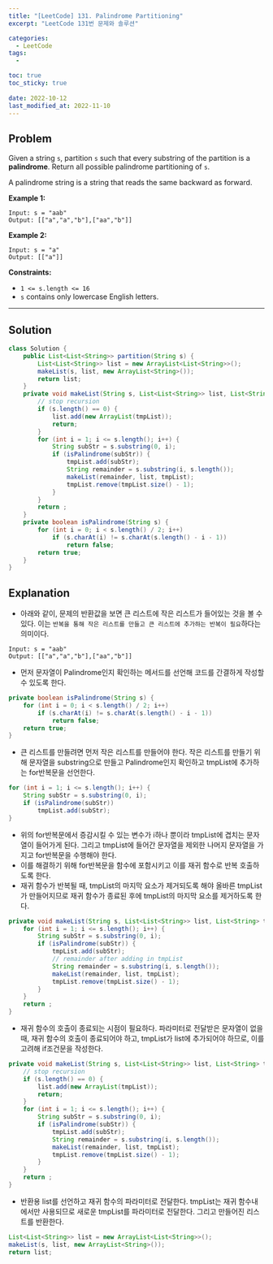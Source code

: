 ```yaml
---
title: "[LeetCode] 131. Palindrome Partitioning"
excerpt: "LeetCode 131번 문제와 솔루션"

categories:
  - LeetCode
tags:
  - 

toc: true
toc_sticky: true
 
date: 2022-10-12
last_modified_at: 2022-11-10
---
```

## **Problem**
Given a string `s`, partition `s` such that every substring of the partition is a **palindrome**. Return all possible palindrome partitioning of `s`.

A palindrome string is a string that reads the same backward as forward.

**Example 1:**
```
Input: s = "aab"
Output: [["a","a","b"],["aa","b"]]
```
**Example 2:**
```
Input: s = "a"
Output: [["a"]]
```
**Constraints:**
- `1 <= s.length <= 16`
- `s` contains only lowercase English letters.

---
## **Solution**
```java
class Solution {
    public List<List<String>> partition(String s) {
        List<List<String>> list = new ArrayList<List<String>>();
        makeList(s, list, new ArrayList<String>());
        return list;
    }
    private void makeList(String s, List<List<String>> list, List<String> tmpList) {
        // stop recursion
        if (s.length() == 0) {
            list.add(new ArrayList(tmpList));
            return;
        }
        for (int i = 1; i <= s.length(); i++) {
            String subStr = s.substring(0, i);
            if (isPalindrome(subStr)) {
                tmpList.add(subStr);
                String remainder = s.substring(i, s.length());
                makeList(remainder, list, tmpList);
                tmpList.remove(tmpList.size() - 1);
            }
        }
        return ;
    }
    private boolean isPalindrome(String s) {
        for (int i = 0; i < s.length() / 2; i++)
            if (s.charAt(i) != s.charAt(s.length() - i - 1))
                return false;
        return true;
    }
}
```
## **Explanation**
- 아래와 같이, 문제의 반환값을 보면 큰 리스트에 작은 리스트가 들어있는 것을 볼 수 있다. 이는 `반복을 통해 작은 리스트를 만들고 큰 리스트에 추가하는 반복이 필요`하다는 의미이다.
```
Input: s = "aab"
Output: [["a","a","b"],["aa","b"]]
```
- 먼저 문자열이 Palindrome인지 확인하는 메서드를 선언해 코드를 간결하게 작성할 수 있도록 한다.
```java
private boolean isPalindrome(String s) {
    for (int i = 0; i < s.length() / 2; i++)
        if (s.charAt(i) != s.charAt(s.length() - i - 1))
            return false;
    return true;
}
```
- 큰 리스트를 만들려면 먼저 작은 리스트를 만들어야 한다. 작은 리스트를 만들기 위해 문자열을 substring으로 만들고 Palindrome인지 확인하고 tmpList에 추가하는 for반복문을 선언한다.
```java
for (int i = 1; i <= s.length(); i++) {
    String subStr = s.substring(0, i);
    if (isPalindrome(subStr))
        tmpList.add(subStr);
}
```
- 위의 for반복문에서 증감시킬 수 있는 변수가 i하나 뿐이라 tmpList에 겹치는 문자열이 들어가게 된다. 그리고 tmpList에 들어간 문자열을 제외한 나머지 문자열을 가지고 for반복문을 수행해야 한다.
- 이를 해결하기 위해 for반복문을 함수에 포함시키고 이를 재귀 함수로 반복 호출하도록 한다.
- 재귀 함수가 반복될 때, tmpList의 마지막 요소가 제거되도록 해야 올바른 tmpList가 만들어지므로 재귀 함수가 종료된 후에 tmpList의 마지막 요소를 제거하도록 한다.
```java
private void makeList(String s, List<List<String>> list, List<String> tmpList) {
    for (int i = 1; i <= s.length(); i++) {
        String subStr = s.substring(0, i);
        if (isPalindrome(subStr)) {
            tmpList.add(subStr);
            // remainder after adding in tmpList
            String remainder = s.substring(i, s.length());
            makeList(remainder, list, tmpList);
            tmpList.remove(tmpList.size() - 1);
        }
    }
    return ;
}
```
- 재귀 함수의 호출이 종료되는 시점이 필요하다. 파라미터로 전달받은 문자열이 없을 때, 재귀 함수의 호출이 종료되어야 하고, tmpList가 list에 추가되어야 하므로, 이를 고려해 if조건문을 작성한다.
```java
private void makeList(String s, List<List<String>> list, List<String> tmpList) {
    // stop recursion
    if (s.length() == 0) {
        list.add(new ArrayList(tmpList));
        return;
    }
    for (int i = 1; i <= s.length(); i++) {
        String subStr = s.substring(0, i);
        if (isPalindrome(subStr)) {
            tmpList.add(subStr);
            String remainder = s.substring(i, s.length());
            makeList(remainder, list, tmpList);
            tmpList.remove(tmpList.size() - 1);
        }
    }
    return ;
}
```
- 반환용 list를 선언하고 재귀 함수의 파라미터로 전달한다. tmpList는 재귀 함수내에서만 사용되므로 새로운 tmpList를 파라미터로 전달한다. 그리고 만들어진 리스트를 반환한다.
```java
List<List<String>> list = new ArrayList<List<String>>();
makeList(s, list, new ArrayList<String>());
return list;
```